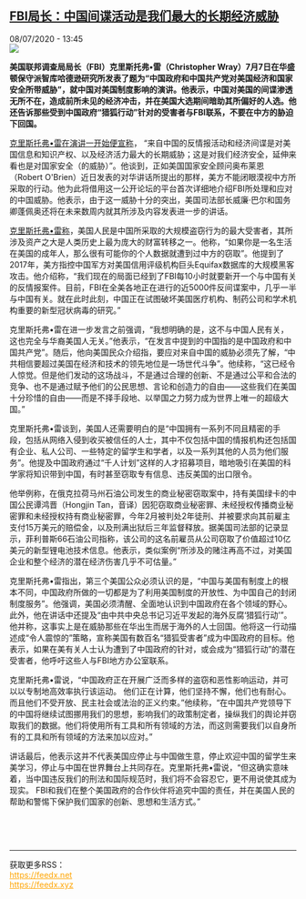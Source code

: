 <!--1594223793000-->
[FBI局长：中国间谍活动是我们最大的长期经济威胁](http://www.rfi.fr//cn/%E6%94%BF%E6%B2%BB/20200708-fbi%E5%B1%80%E9%95%BF-%E4%B8%AD%E5%9B%BD%E9%97%B4%E8%B0%8D%E6%B4%BB%E5%8A%A8%E6%98%AF%E6%88%91%E4%BB%AC%E6%9C%80%E5%A4%A7%E7%9A%84%E9%95%BF%E6%9C%9F%E7%BB%8F%E6%B5%8E%E5%A8%81%E8%83%81)
------

<div>08/07/2020 - 13:45</div><img src="https://s.rfi.fr/media/display/30b434d6-c10d-11ea-b604-005056bf87d6/w:310/p:16x9/t%C3%A9l%C3%A9chargement-46.jpg"><p><strong>美国联邦调查局局长（FBI）克里斯托弗•雷（Christopher Wray）7月7日在华盛顿保守派智库哈德逊研究所发表了题为“中国政府和中国共产党对美国经济和国家安全所带威胁”，就中国对美国制度影响的演讲。他表示，中国对美国的间谍渗透无所不在，造成前所未见的经济冲击，并在美国大选期间暗助其所偏好的人选。他还告诉那些受到中国政府“猎狐行动”针对的受害者与FBI联系，不要在中方的胁迫下回国。</strong></p><div class="t-content__body u-clearfix"><div class="m-interstitial"></div><p><a target="_blank" href="http://www.youtube.com/watch?v=6MM2N-EefW8">克里斯托弗•雷在演讲一开始便宣称</a>， “来自中国的反情报活动和经济间谍是对美国信息和知识产权、以及经济活力最大的长期威胁；这是对我们经济安全，延伸来看也是对国家安全（的威胁）”。他谈到，正如美国国家安全顾问奥布莱恩（Robert O'Brien）近日发表的对华讲话所提出的那样，美方不能闭眼漠视中方所采取的行动。他为此将借用这一公开论坛的平台首次详细地介绍FBI所处理和应对的中国威胁。他表示，由于这一威胁十分的突出，美国司法部长威廉·巴尔和国务卿蓬佩奥还将在未来数周内就其所涉及内容发表进一步的讲话。</p><p><a target="_blank" href="http://www.fbi.gov/news/speeches/the-threat-posed-by-the-chinese-government-and-the-chinese-communist-party-to-the-economic-and-national-security-of-the-united-states">克里斯托弗•雷称</a>，美国人民是中国所采取的大规模盗窃行为的最大受害者，其所涉及资产之大是人类历史上最为庞大的财富转移之一。他称，“如果你是一名生活在美国的成年人，那么很有可能你的个人数据就遭到过中方的窃取”。他提到了2017年，美方指控中国军方对美国信用评级机构巨头Equifax数据库的大规模黑客攻击。他介绍称，“我们现在的局面已经到了FBI每10小时就要新开一个与中国有关的反情报案件。目前，FBI在全美各地正在进行的近5000件反间谍案中，几乎一半与中国有关。就在此时此刻，中国正在试图破坏美国医疗机构、制药公司和学术机构重要的新型冠状病毒的研究。”</p><p>克里斯托弗•雷在进一步发言之前强调，“我想明确的是，这不与中国人民有关，这也完全与华裔美国人无关。”他表示，“在发言中提到的中国指的是中国政府和中国共产党”。随后，他向美国民众介绍指，要应对来自中国的威胁必须先了解，“中共相信要超过美国在经济和技术的领先地位是一场世代斗争”。他续称，“这已经令人惊觉。但是他们发动的这场战斗，不是通过合理的创新、不是通过公平和合法的竞争、也不是通过赋予他们的公民思想、言论和创造力的自由——这些我们在美国十分珍惜的自由——而是不择手段地、以举国之力努力成为世界上唯一的超级大国。”</p><p>克里斯托弗•雷谈到，美国人还需要明白的是“中国拥有一系列不同且精密的手段，包括从网络入侵到收买被信任的人士，其中不仅包括中国的情报机构还包括国有企业、私人公司、一些特定的留学生和学者，以及一系列其他的人员为他们服务”。他提及中国政府通过“千人计划”这样的人才招募项目，暗地吸引在美国的科学家将知识带到中国，有时甚至窃取专有信息、违反美国的出口限令。</p><p>他举例称，在俄克拉荷马州石油公司发生的商业秘密窃取案中，持有美国绿卡的中国公民谭鸿晋（Hongjin Tan，音译）因犯窃取商业秘密罪、未经授权传播商业秘密罪和未经授权持有商业秘密罪，今年2月被判处2年徒刑、并被要求向其前雇主支付15万美元的赔偿金，以及刑满出狱后三年监督释放。据美国司法部的记录显示，菲利普斯66石油公司指称，该公司的这名前雇员从公司窃取了价值超过10亿美元的新型锂电池技术信息。他表示，类似案例“所涉及的赌注再高不过，对美国企业和整个经济的潜在经济伤害几乎不可估量。”</p><p>克里斯托弗•雷指出，第三个美国公众必须认识的是，“中国与美国有制度上的根本不同，中国政府所做的一切都是为了利用美国制度的开放性、为中国自己的封闭制度服务”。他强调，美国必须清醒、全面地认识到中国政府在各个领域的野心。此外，他在讲话中还提及“由中共中央总书记习近平发起的海外反腐‘猎狐行动’”。他并称，这事实上是在威胁那些在华出生而居于海外的人士回国。他将这一行动描述成“令人震惊的”策略，宣称美国有数百名“猎狐受害者”成为中国政府的目标。他表示，如果在美有关人士认为遭到了中国政府的针对，或会成为“猎狐行动”的潜在受害者，他呼吁这些人与FBI地方办公室联系。</p><p>克里斯托弗•雷说，“中国政府正在开展广泛而多样的盗窃和恶性影响运动，并可以以专制地高效率执行该运动。 他们正在计算，他们坚持不懈，他们也有耐心。 而且他们不受开放、民主社会或法治的正义约束。”他续称，“在中国共产党领导下的中国将继续试图挪用我们的思想，影响我们的政策制定者，操纵我们的舆论并窃取我们的数据。他们将使用所有工具和所有领域的方法，而这则需要我们以自身所有的工具和所有领域的方法来加以应对。”</p><p>讲话最后，他表示这并不代表美国应停止与中国做生意，停止欢迎中国的留学生来美学习，停止与中国在世界舞台上共同存在。克里斯托弗•雷说，“但这确实意味着，当中国违反我们的刑法和国际规范时，我们将不会容忍它，更不用说使其成为现实。 FBI和我们在整个美国政府的合作伙伴将追究中国的责任，并在美国人民的帮助和警惕下保护我们国家的创新、思想和生活方式。”</p><p> </p><div class="o-self-promo o-self-promo--nl o-self-promo--hidden" data-selfpromo-newsletter></div><div class="o-self-promo o-self-promo--app o-self-promo--hidden" data-selfpromo-app></div></div><br><hr><div>获取更多RSS：<br><a href="https://feedx.net" style="color:orange" target="_blank">https://feedx.net</a> <br><a href="https://feedx.xyz" style="color:orange" target="_blank">https://feedx.xyz</a><br></div>
